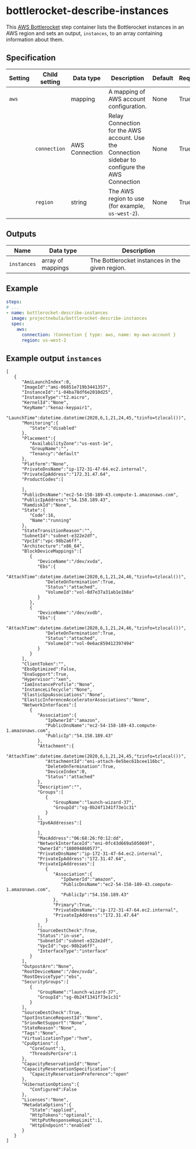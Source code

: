 # bottlerocket-describe-instances

This [AWS Bottlerocket](https://aws.amazon.com/bottlerocket/) step container lists the Bottlerocket
instances in an AWS region and sets an output, `instances`, to an array containing
information about them.

## Specification

| Setting | Child setting | Data type | Description | Default | Required |
|---------|---------------|-----------|-------------|---------|----------|
| `aws` || mapping | A mapping of AWS account configuration. | None | True |
|| `connection` | AWS Connection | Relay Connection for the AWS account. Use the Connection sidebar to configure the AWS Connection | None | True |
|| `region` | string | The AWS region to use (for example, `us-west-2`). | None | True |

## Outputs

| Name | Data type | Description |
|------|-----------|-------------|
| `instances` | array of mappings | The Bottlerocket instances in the given region. |

## Example

```yaml
steps:
# ...
- name: bottlerocket-describe-instances
  image: projectnebula/bottlerocket-describe-instances
  spec:
    aws:
      connection: !Connection { type: aws, name: my-aws-account } 
      region: us-west-2
```

## Example output `instances`
```
[
   {
      "AmiLaunchIndex":0,
      "ImageId":"ami-06851e719b3441357",
      "InstanceId":"i-04ba78df6e2010d25",
      "InstanceType":"t2.micro",
      "KernelId":"None",
      "KeyName":"kenaz-keypair1",
      "LaunchTime":datetime.datetime(2020,6,1,21,24,45,"tzinfo=tzlocal())",
      "Monitoring":{
         "State":"disabled"
      },
      "Placement":{
         "AvailabilityZone":"us-east-1e",
         "GroupName":"",
         "Tenancy":"default"
      },
      "Platform":"None",
      "PrivateDnsName":"ip-172-31-47-64.ec2.internal",
      "PrivateIpAddress":"172.31.47.64",
      "ProductCodes":[

      ],
      "PublicDnsName":"ec2-54-158-189-43.compute-1.amazonaws.com",
      "PublicIpAddress":"54.158.189.43",
      "RamdiskId":"None",
      "State":{
         "Code":16,
         "Name":"running"
      },
      "StateTransitionReason":"",
      "SubnetId":"subnet-e322e2df",
      "VpcId":"vpc-98b2a6ff",
      "Architecture":"x86_64",
      "BlockDeviceMappings":[
         {
            "DeviceName":"/dev/xvda",
            "Ebs":{
               "AttachTime":datetime.datetime(2020,6,1,21,24,46,"tzinfo=tzlocal())",
               "DeleteOnTermination":True,
               "Status":"attached",
               "VolumeId":"vol-0d7e37a31ab1e1b8a"
            }
         },
         {
            "DeviceName":"/dev/xvdb",
            "Ebs":{
               "AttachTime":datetime.datetime(2020,6,1,21,24,46,"tzinfo=tzlocal())",
               "DeleteOnTermination":True,
               "Status":"attached",
               "VolumeId":"vol-0e6ac859412397494"
            }
         }
      ],
      "ClientToken":"",
      "EbsOptimized":False,
      "EnaSupport":True,
      "Hypervisor":"xen",
      "IamInstanceProfile":"None",
      "InstanceLifecycle":"None",
      "ElasticGpuAssociations":"None",
      "ElasticInferenceAcceleratorAssociations":"None",
      "NetworkInterfaces":[
         {
            "Association":{
               "IpOwnerId":"amazon",
               "PublicDnsName":"ec2-54-158-189-43.compute-1.amazonaws.com",
               "PublicIp":"54.158.189.43"
            },
            "Attachment":{
               "AttachTime":datetime.datetime(2020,6,1,21,24,45,"tzinfo=tzlocal())",
               "AttachmentId":"eni-attach-0e5bec61bcee116bc",
               "DeleteOnTermination":True,
               "DeviceIndex":0,
               "Status":"attached"
            },
            "Description":"",
            "Groups":[
               {
                  "GroupName":"launch-wizard-37",
                  "GroupId":"sg-0b24f1341f73e1c31"
               }
            ],
            "Ipv6Addresses":[

            ],
            "MacAddress":"06:68:26:f0:12:dd",
            "NetworkInterfaceId":"eni-0fc43d669a505069f",
            "OwnerId":"180094860577",
            "PrivateDnsName":"ip-172-31-47-64.ec2.internal",
            "PrivateIpAddress":"172.31.47.64",
            "PrivateIpAddresses":[
               {
                  "Association":{
                     "IpOwnerId":"amazon",
                     "PublicDnsName":"ec2-54-158-189-43.compute-1.amazonaws.com",
                     "PublicIp":"54.158.189.43"
                  },
                  "Primary":True,
                  "PrivateDnsName":"ip-172-31-47-64.ec2.internal",
                  "PrivateIpAddress":"172.31.47.64"
               }
            ],
            "SourceDestCheck":True,
            "Status":"in-use",
            "SubnetId":"subnet-e322e2df",
            "VpcId":"vpc-98b2a6ff",
            "InterfaceType":"interface"
         }
      ],
      "OutpostArn":"None",
      "RootDeviceName":"/dev/xvda",
      "RootDeviceType":"ebs",
      "SecurityGroups":[
         {
            "GroupName":"launch-wizard-37",
            "GroupId":"sg-0b24f1341f73e1c31"
         }
      ],
      "SourceDestCheck":True,
      "SpotInstanceRequestId":"None",
      "SriovNetSupport":"None",
      "StateReason":"None",
      "Tags":"None",
      "VirtualizationType":"hvm",
      "CpuOptions":{
         "CoreCount":1,
         "ThreadsPerCore":1
      },
      "CapacityReservationId":"None",
      "CapacityReservationSpecification":{
         "CapacityReservationPreference":"open"
      },
      "HibernationOptions":{
         "Configured":False
      },
      "Licenses":"None",
      "MetadataOptions":{
         "State":"applied",
         "HttpTokens":"optional",
         "HttpPutResponseHopLimit":1,
         "HttpEndpoint":"enabled"
      }
   }
]
```